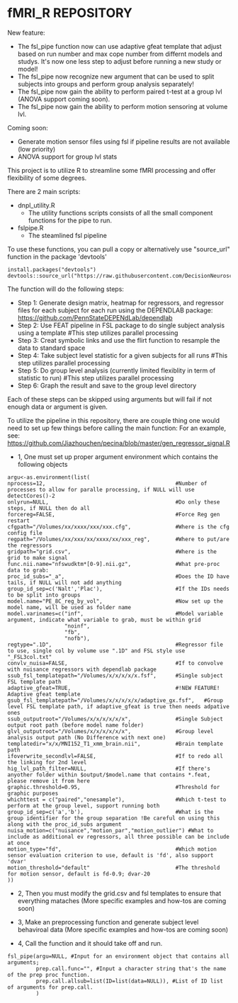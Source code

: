 # fMRI_R REPOSITORY

New feature: 
- The fsl_pipe function now can use adaptive gfeat template that adjust based on run number and max cope number from differnt models and studys. It's now one less step to adjust before running a new study or model!
- The fsl_pipe now recognize new argument that can be used to split subjects into groups and perform group analysis separately!
- The fsl_pipe now gain the ability to perform paired t-test at a group lvl (ANOVA support coming soon).
- The fsl_pipe now gain the ability to perform motion sensoring at volume lvl. 

Coming soon:
- Generate motion sensor files using fsl if pipeline results are not available (low priority)
- ANOVA support for group lvl stats

This project is to utilize R to streamline some fMRI processing and offer flexibility of some degrees.

There are 2 main scripts:
  - dnpl_utility.R
      - The utility functions scripts consists of all the small component functions for the pipe to run. 
  - fslpipe.R
      - The steamlined fsl pipeline

To use these functions, you can pull a copy or alternatively use "source_url" function in the package 'devtools'
```
install.packages("devtools")
devtools::source_url("https://raw.githubusercontent.com/DecisionNeurosciencePsychopathology/fMRI_R/master/dnpl_utility.R")
```

The function will do the following steps:
- Step 1: Generate design matrix, heatmap for regressors, and regressor files for each subject for each run using the DEPENDLAB package: https://github.com/PennStateDEPENdLab/dependlab
- Step 2: Use FEAT pipeline in FSL package to do single subject analysis using a template #This step utilizes parallel processing
- Step 3: Creat symbolic links and use the flirt function to resample the data to standard space
- Step 4: Take subject level statistic for a given subjects for all runs #This step utilizes parallel processing
- Step 5: Do group level analysis (currently limited flexiblity in term of statistic to run)  #This step utilizes parallel processing
- Step 6: Graph the result and save to the group level directory 

Each of these steps can be skipped using arguments but will fail if not enough data or argument is given. 

To utilize the pipeline in this repository, there are couple thing one would need to set up few things before calling the main function:
For an example, see: https://github.com/Jiazhouchen/pecina/blob/master/gen_regressor_signal.R

- 1, One must set up proper argument environment which contains the following objects
```
argu<-as.environment(list(
nprocess=12,                                         #Number of processes to allow for paralle processing, if NULL will use detectCores()-2
onlyrun=NULL,                                        #Do only these steps, if NULL then do all
forcereg=FALSE,                                      #Force Reg gen restart
cfgpath="/Volumes/xx/xxxx/xxx/xxx.cfg",              #Where is the cfg config file
regpath="/Volumes/xx/xxx/xx/xxxx/xx/xxx_reg",        #Where to put/are the regressors 
gridpath="grid.csv",                                 #Where is the grid to make signal
func.nii.name="nfswudktm*[0-9].nii.gz",              #What pre-proc data to grab:
proc_id_subs="_a",                                   #Does the ID have tails, if NULL will not add anything
group_id_sep=c('Nalt','Plac'),                       #If the IDs needs to be split into groups
model.name="PE_8C_reg_by_vol",                       #Now set up the model name, will be used as folder name
model.varinames=c("inf",                             #Model variable argument, indicate what variable to grab, must be within grid
                  "noinf",
                  "fb",
                  "nofb"),
regtype=".1D",                                       #Regressor file to use, single col by volume use ".1D" and FSL style use "_FSL3col.txt"
convlv_nuisa=FALSE,                                  #If to convolve with nuisance regressors with dependlab package
ssub_fsl_templatepath="/Volumes/x/x/x/x/x.fsf",      #Single subject FSL template path
adaptive_gfeat=TRUE,                                 #!NEW FEATURE! Adaptive gfeat template
gsub_fsl_templatepath="/Volumes/x/x/x/x/x/adaptive_gx.fsf",   #Group level FSL template path, if adaptive_gfeat is true then needs adpative ones
ssub_outputroot="/Volumes/x/x/x/x/x/x",              #Single Subject output root path (before model name folder)
glvl_outputroot="/Volumes/x/x/x/x/x/x",              #Group level analysis output path (No Difference with next one)
templatedir="x/x/MNI152_T1_xmm_brain.nii",           #Brain template path
ifoverwrite_secondlvl=FALSE,                         #If to redo all the linking for 2nd level
hig_lvl_path_filter=NULL,                            #If there's anyother folder within $output/$model.name that contains *.feat, please remove it from here
graphic.threshold=0.95,                              #Threshold for graphic purposes
whichttest = c("paired","onesample"),                #Which t-test to perform at the group level, support running both
group_id_sep=c('a','b'),                             #What is the group identifier for the group separation !Be careful on using this along with the proc_id_subs argument
nuisa_motion=c("nuisance","motion_par","motion_outlier") #What to include as additional ev regressors, all three possible can be include at once
motion_type="fd",                                    #Which motion sensor evaluation criterion to use, default is 'fd', also support 'dvar'
motion_threshold="default"                           #The threshold for motion sensor, default is fd-0.9; dvar-20 
))
```
- 2, Then you must modify the grid.csv and fsl templates to ensure that everything mataches
(More specific examples and how-tos are coming soon)

- 3, Make an preprocessing function and generate subject level behaviroal data
(More specific examples and how-tos are coming soon)

- 4, Call the function and it should take off and run. 
```
fsl_pipe(argu=NULL, #Input for an environment object that contains all arguments;
         prep.call.func="", #Input a character string that's the name of the prep proc function.
         prep.call.allsub=list(ID=list(data=NULL)), #List of ID list of arguments for prep.call.
         ) 
```

